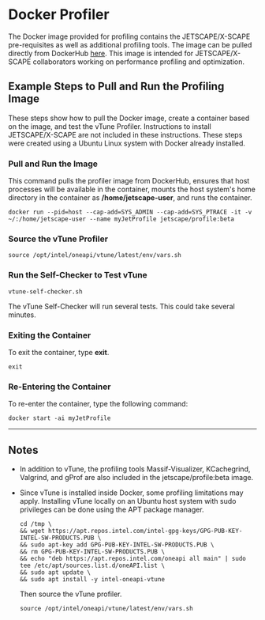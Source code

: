 # Docker Profiler

The Docker image provided for profiling contains the JETSCAPE/X-SCAPE pre-requisites as well as additional profiling tools.  The image can be pulled directly from DockerHub [here](https://hub.docker.com/r/jetscape/profile). This image is intended for JETSCAPE/X-SCAPE collaborators working on performance profiling and optimization.

## Example Steps to Pull and Run the Profiling Image

These steps show how to pull the Docker image, create a container based on the image, and test the vTune Profiler.  Instructions to install JETSCAPE/X-SCAPE are not included in these instructions.  These steps were created using a Ubuntu Linux system with Docker already installed.

### Pull and Run the Image

This command pulls the profiler image from DockerHub, ensures that host processes will be available in the container, mounts the host system's home directory in the container as **/home/jetscape-user**, and runs the container.

```
docker run --pid=host --cap-add=SYS_ADMIN --cap-add=SYS_PTRACE -it -v ~/:/home/jetscape-user --name myJetProfile jetscape/profile:beta
```

### Source the vTune Profiler

```
source /opt/intel/oneapi/vtune/latest/env/vars.sh
```

### Run the Self-Checker to Test vTune
```
vtune-self-checker.sh
```
The vTune Self-Checker will run several tests.  This could take several minutes.

### Exiting the Container

To exit the container, type **exit**.
```
exit
```

### Re-Entering the Container
To re-enter the container, type the following command:

```
docker start -ai myJetProfile
```

---

## Notes

* In addition to vTune, the profiling tools Massif-Visualizer, KCachegrind, Valgrind, and gProf are also included in the jetscape/profile:beta image.

* Since vTune is installed inside Docker, some profiling limitations may apply.  Installing vTune locally on an Ubuntu host system with sudo privileges can be done using the APT package manager.

    ```
    cd /tmp \
    && wget https://apt.repos.intel.com/intel-gpg-keys/GPG-PUB-KEY-INTEL-SW-PRODUCTS.PUB \
    && sudo apt-key add GPG-PUB-KEY-INTEL-SW-PRODUCTS.PUB \
    && rm GPG-PUB-KEY-INTEL-SW-PRODUCTS.PUB \
    && echo "deb https://apt.repos.intel.com/oneapi all main" | sudo tee /etc/apt/sources.list.d/oneAPI.list \
    && sudo apt update \
    && sudo apt install -y intel-oneapi-vtune
    ```

    Then source the vTune profiler.
    ```
    source /opt/intel/oneapi/vtune/latest/env/vars.sh
    ```

